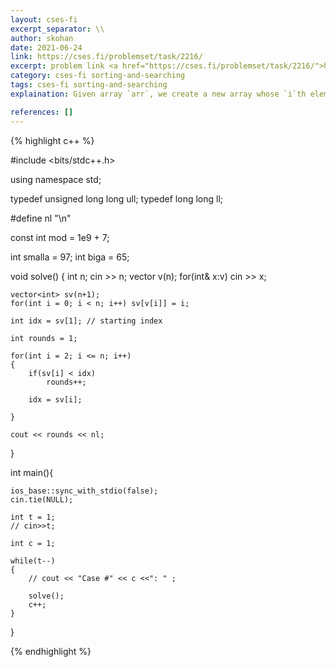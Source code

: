 ```yaml
---
layout: cses-fi
excerpt_separator: \\
author: skohan
date: 2021-06-24
link: https://cses.fi/problemset/task/2216/
excerpt: problem link <a href="https://cses.fi/problemset/task/2216/">https://cses.fi/problemset/task/2216/</a>
category: cses-fi sorting-and-searching
tags: cses-fi sorting-and-searching
explaination: Given array `arr`, we create a new array whose `i`th element represents index of `i` in `arr`. <br> <br> Now in new array, if value of `i`th element ( that is the index of `i` in `arr` ) is greater than `i+1`, then we have to do another round for collecting that number.

references: []
---
```



{% highlight c++ %}


#include <bits/stdc++.h>
 
using namespace std;
 
typedef unsigned long long ull;
typedef long long ll;

#define nl "\n"

const int mod = 1e9 + 7;

int smalla = 97;
int biga = 65;


void solve()
{
	int n;
	cin >> n;
	vector<int> v(n);
	for(int& x:v) cin >> x;

	vector<int> sv(n+1);
	for(int i = 0; i < n; i++) sv[v[i]] = i;

	int idx = sv[1]; // starting index

	int rounds = 1;
	
	for(int i = 2; i <= n; i++)
	{
		if(sv[i] < idx)
			rounds++;

		idx = sv[i];

	}

	cout << rounds << nl;
}
   
   
int main(){
 
    ios_base::sync_with_stdio(false);
    cin.tie(NULL);

    int t = 1;
    // cin>>t;

    int c = 1;

    while(t--)
    {
        // cout << "Case #" << c <<": " ;

        solve();
        c++;
    }
}


{% endhighlight %}




